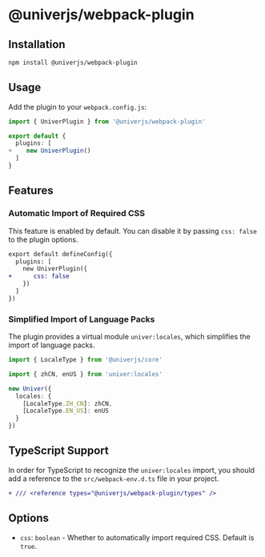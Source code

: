 # @univerjs/webpack-plugin

## Installation

```bash
npm install @univerjs/webpack-plugin
```

## Usage

Add the plugin to your `webpack.config.js`:

```typescript
import { UniverPlugin } from '@univerjs/webpack-plugin'

export default {
  plugins: [
+    new UniverPlugin()
  ]
}
```

## Features

### Automatic Import of Required CSS

This feature is enabled by default. You can disable it by passing `css: false` to the plugin options.

```diff
export default defineConfig({
  plugins: [
    new UniverPlugin({
+      css: false
    })
  ]
})
```

### Simplified Import of Language Packs

The plugin provides a virtual module `univer:locales`, which simplifies the import of language packs.

```typescript
import { LocaleType } from '@univerjs/core'

import { zhCN, enUS } from 'univer:locales'

new Univer({
  locales: {
    [LocaleType.ZH_CN]: zhCN,
    [LocaleType.EN_US]: enUS
  }
})
```

## TypeScript Support

In order for TypeScript to recognize the `univer:locales` import, you should add a reference to the `src/webpack-env.d.ts` file in your project.

```diff
+ /// <reference types="@univerjs/webpack-plugin/types" />
```

## Options

- `css`: `boolean` - Whether to automatically import required CSS. Default is `true`.
